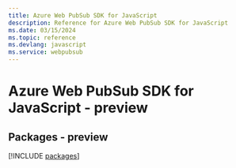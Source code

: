 ```yaml
---
title: Azure Web PubSub SDK for JavaScript
description: Reference for Azure Web PubSub SDK for JavaScript
ms.date: 03/15/2024
ms.topic: reference
ms.devlang: javascript
ms.service: webpubsub
---
```

# Azure Web PubSub SDK for JavaScript - preview
## Packages - preview
[!INCLUDE [packages](web-pubsub-index.md)]